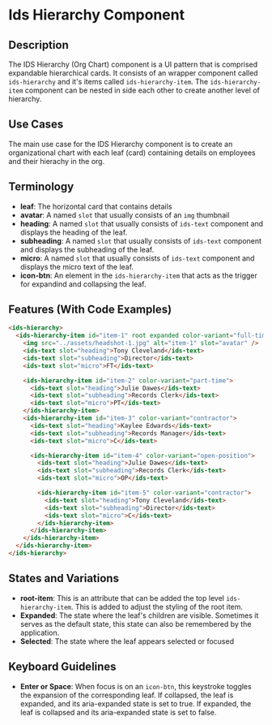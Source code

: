 # Ids Hierarchy Component

## Description

The IDS Hierarchy (Org Chart) component is a UI pattern that is comprised expandable hierarchical cards. It consists of an wrapper component called `ids-hierarchy` and it's items called `ids-hierarchy-item`. The `ids-hierarchy-item` component can be nested in side each other to create another level of hierarchy.

## Use Cases

The main use case for the IDS Hierarchy component is to create an organizational chart with each leaf (card) containing details on employees and their hierachy in the org.

## Terminology

- **leaf**: The horizontal card that contains details
- **avatar**: A named `slot` that usually consists of an `img` thumbnail
- **heading**: A named `slot` that usually consists of `ids-text` component and displays the heading of the leaf.
- **subheading**: A named `slot` that usually consists of `ids-text` component and displays the subheading of the leaf.
- **micro**: A named `slot` that usually consists of `ids-text` component and displays the micro text of the leaf.
- **icon-btn**: An element in the `ids-hierarchy-item` that acts as the trigger for expandind and collapsing the leaf.

## Features (With Code Examples)

```html
<ids-hierarchy>
  <ids-hierarchy-item id="item-1" root expanded color-variant="full-time">
    <img src="../assets/headshot-1.jpg" alt="item-1" slot="avatar" />
    <ids-text slot="heading">Tony Cleveland</ids-text>
    <ids-text slot="subheading">Director</ids-text>
    <ids-text slot="micro">FT</ids-text>

    <ids-hierarchy-item id="item-2" color-variant="part-time">
      <ids-text slot="heading">Julie Dawes</ids-text>
      <ids-text slot="subheading">Records Clerk</ids-text>
      <ids-text slot="micro">PT</ids-text>
    </ids-hierarchy-item>
    <ids-hierarchy-item id="item-3" color-variant="contractor">
      <ids-text slot="heading">Kaylee Edwards</ids-text>
      <ids-text slot="subheading">Records Manager</ids-text>
      <ids-text slot="micro">C</ids-text>

      <ids-hierarchy-item id="item-4" color-variant="open-position">
        <ids-text slot="heading">Julie Dawes</ids-text>
        <ids-text slot="subheading">Records Clerk</ids-text>
        <ids-text slot="micro">OP</ids-text>

        <ids-hierarchy-item id="item-5" color-variant="contractor">
          <ids-text slot="heading">Tony Cleveland</ids-text>
          <ids-text slot="subheading">Director</ids-text>
          <ids-text slot="micro">C</ids-text>
        </ids-hierarchy-item>
      </ids-hierarchy-item>
    </ids-hierarchy-item>
  </ids-hierarchy-item>
</ids-hierarchy>
```

## States and Variations

- **root-item**: This is an attribute that can be added the top level `ids-hierarchy-item`. This is added to adjust the styling of the root item.
- **Expanded**: The state where the leaf's children are visible. Sometimes it serves as the default state, this state can also be remembered by the application.
- **Selected**: The state where the leaf appears selected or focused

## Keyboard Guidelines

- **Enter or Space**: When focus is on an `icon-btn`, this keystroke toggles the expansion of the corresponding leaf. If collapsed, the leaf is expanded, and its aria-expanded state is set to true. If expanded, the leaf is collapsed and its aria-expanded state is set to false.
